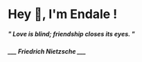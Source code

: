 <h1 title="head"> Hey 👋, I'm Endale !</h1>

**<h5><i>" Love is blind; friendship closes its eyes. "</i></h5>**

*<b>___ Friedrich Nietzsche ___</b>*

